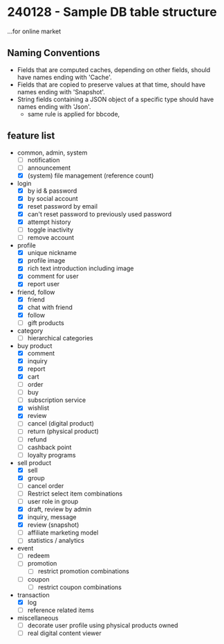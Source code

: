 # 240128 - Sample DB table structure

...for online market

## Naming Conventions

- Fields that are computed caches, depending on other fields, should have names ending with 'Cache'.
- Fields that are copied to preserve values at that time, should have names ending with 'Snapshot'.
- String fields containing a JSON object of a specific type should have names ending with 'Json'.
  - same rule is applied for bbcode,

## feature list

- common, admin, system
  - [ ] notification
  - [ ] announcement
  - [x] (system) file management (reference count)
- login
  - [x] by id & password
  - [x] by social account
  - [x] reset password by email
  - [x] can't reset password to previously used password
  - [x] attempt history
  - [ ] toggle inactivity
  - [ ] remove account
- profile
  - [x] unique nickname
  - [x] profile image
  - [x] rich text introduction including image
  - [x] comment for user
  - [x] report user
- friend, follow
  - [x] friend
  - [x] chat with friend
  - [x] follow
  - [ ] gift products
- category
  - [ ] hierarchical categories
- buy product
  - [x] comment
  - [x] inquiry
  - [x] report
  - [x] cart
  - [ ] order
  - [ ] buy
  - [ ] subscription service
  - [x] wishlist
  - [x] review
  - [ ] cancel (digital product)
  - [ ] return (physical product)
  - [ ] refund
  - [ ] cashback point
  - [ ] loyalty programs
- sell product
  - [x] sell
  - [x] group
  - [ ] cancel order
  - [ ] Restrict select item combinations
  - [ ] user role in group
  - [x] draft, review by admin
  - [x] inquiry, message
  - [x] review (snapshot)
  - [ ] affiliate marketing model
  - [ ] statistics / analytics
- event
  - [ ] redeem
  - [ ] promotion
    - [ ] restrict promotion combinations
  - [ ] coupon
    - [ ] restrict coupon combinations
- transaction
  - [x] log
  - [ ] reference related items
- miscellaneous
  - [ ] decorate user profile using physical products owned
  - [ ] real digital content viewer
